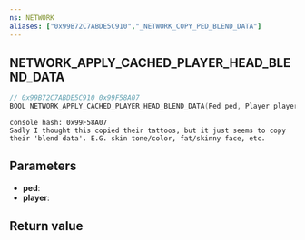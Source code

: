 ```yaml
---
ns: NETWORK
aliases: ["0x99B72C7ABDE5C910","_NETWORK_COPY_PED_BLEND_DATA"]
---
```

## NETWORK_APPLY_CACHED_PLAYER_HEAD_BLEND_DATA

```c
// 0x99B72C7ABDE5C910 0x99F58A07
BOOL NETWORK_APPLY_CACHED_PLAYER_HEAD_BLEND_DATA(Ped ped, Player player);
```

```
console hash: 0x99F58A07  
Sadly I thought this copied their tattoos, but it just seems to copy their 'blend data'. E.G. skin tone/color, fat/skinny face, etc.  
```

## Parameters
* **ped**:
* **player**:

## Return value
